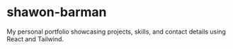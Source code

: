 # shawon-barman
My personal portfolio showcasing projects, skills, and contact details using React and Tailwind.
